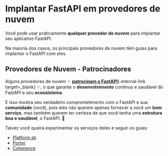 # Implantar FastAPI em provedores de nuvem

Você pode usar praticamente **qualquer provedor de nuvem** para implantar seu aplicativo FastAPI.

Na maioria dos casos, os principais provedores de nuvem têm guias para implantar o FastAPI com eles.

## Provedores de Nuvem - Patrocinadores

Alguns provedores de nuvem ✨ [**patrocinam o FastAPI**](../help-fastapi.md#sponsor-the-author){.internal-link target=_blank} ✨, o que garante o **desenvolvimento** contínuo e saudável do FastAPI e seu **ecossistema**.

E isso mostra seu verdadeiro comprometimento com o FastAPI e sua **comunidade** (você), pois eles não querem apenas fornecer a você um **bom serviço**, mas também querem ter certeza de que você tenha uma **estrutura boa e saudável**, o FastAPI. 🙇

Talvez você queira experimentar os serviços deles e seguir os guias:

* <a href="https://docs.platform.sh/languages/python.html?utm_source=fastapi-signup&utm_medium=banner&utm_campaign=FastAPI-signup-June-2023" class="external-link" target="_blank">Platform.sh</a>
* <a href="https://docs.porter.run/language-specific-guides/fastapi" class="external-link" target="_blank">Porter</a>
* <a href="https://www.withcoherence.com/?utm_medium=advertising&utm_source=fastapi&utm_campaign=website" class="external-link" target="_blank">Coherence</a>
